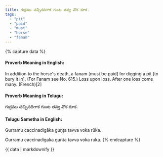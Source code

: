 ```yaml
---
title: గుర్రము చచ్చినదిగాక గుంట తవ్వ వొక రూక.
tags:
  - "pit"
  - "paid"
  - "must"
  - "horse"
  - "fanam"
---
```


{% capture data %}
#### Proverb Meaning in English:
In addition to the horse's death, a fanam [must be paid] for digging a pit [to bury it in].
(For Fanam see No. 615.)
Loss upon loss.
After one loss come many. (French)[2]

#### Proverb Meaning in Telugu:
గుర్రము చచ్చినదిగాక గుంట తవ్వ వొక రూక.

#### Telugu Sametha in English:
Gurramu caccinadigāka guṇṭa tavva voka rūka.

Gurramu caccinadigaka gunta tavva voka ruka.
{% endcapture %}

{{ data | markdownify }}

